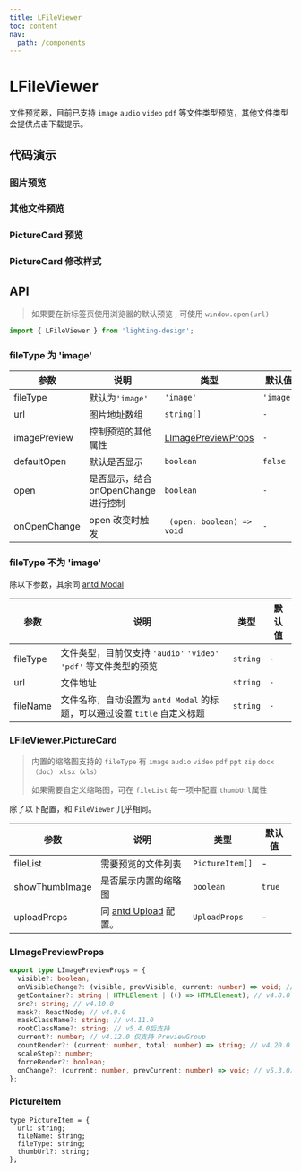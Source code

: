 ```yaml
---
title: LFileViewer
toc: content
nav:
  path: /components
---
```


# LFileViewer

文件预览器，目前已支持 `image` `audio` `video` `pdf` 等文件类型预览，其他文件类型会提供点击下载提示。

## 代码演示

### 图片预览

<code src='./demos/Demo1.tsx'></code>

### 其他文件预览

<code src='./demos/Demo2.tsx'></code>

### PictureCard 预览

<code src='./demos/Demo3.tsx'></code>

### PictureCard 修改样式

<code src='./demos/Demo4.tsx'></code>

## API

> 如果要在新标签页使用浏览器的默认预览 , 可使用 `window.open(url)`

```ts
import { LFileViewer } from 'lighting-design';
```

### fileType 为 'image'

| 参数         | 说明                                 | 类型                                                              | 默认值    |
| ------------ | ------------------------------------ | ----------------------------------------------------------------- | --------- |
| fileType     | 默认为`'image'`                      | `'image'`                                                         | `'image'` |
| url          | 图片地址数组                         | `string[]`                                                        | `-`       |
| imagePreview | 控制预览的其他属性                   | [LImagePreviewProps](/components/file-viewer/#limagepreviewprops) | `-`       |
| defaultOpen  | 默认是否显示                         | `boolean`                                                         | `false`   |
| open         | 是否显示，结合 onOpenChange 进行控制 | `boolean`                                                         | `-`       |
| onOpenChange | open 改变时触发                      | ` (open: boolean) => void`                                        | `-`       |

### fileType 不为 'image'

除以下参数，其余同 [antd Modal](https://ant.design/components/modal-cn#api)

| 参数     | 说明                                                                      | 类型     | 默认值 |
| -------- | ------------------------------------------------------------------------- | -------- | ------ |
| fileType | 文件类型，目前仅支持 `'audio'` `'video'` `'pdf'` 等文件类型的预览         | `string` | `-`    |
| url      | 文件地址                                                                  | `string` | `-`    |
| fileName | 文件名称，自动设置为 `antd Modal` 的标题，可以通过设置 `title` 自定义标题 | `string` | `-`    |

### LFileViewer.PictureCard

> 内置的缩略图支持的 `fileType` 有 `image` `audio` `video` `pdf` `ppt` `zip` `docx（doc）` `xlsx（xls）`
>
> 如果需要自定义缩略图，可在 `fileList` 每一项中配置 `thumbUrl`属性

除了以下配置，和 `FileViewer` 几乎相同。

| 参数           | 说明                                                                 | 类型            | 默认值 |
| -------------- | -------------------------------------------------------------------- | --------------- | ------ |
| fileList       | 需要预览的文件列表                                                   | `PictureItem[]` | -      |
| showThumbImage | 是否展示内置的缩略图                                                 | `boolean`       | `true` |
| uploadProps    | 同 [antd Upload](https://ant.design/components/upload-cn#api) 配置。 | `UploadProps`   | -      |

### LImagePreviewProps

```ts
export type LImagePreviewProps = {
  visible?: boolean;
  onVisibleChange?: (visible, prevVisible, current: number) => void; // current 参数v5.3.0后支持
  getContainer?: string | HTMLElement | (() => HTMLElement); // v4.8.0
  src?: string; // v4.10.0
  mask?: ReactNode; // v4.9.0
  maskClassName?: string; // v4.11.0
  rootClassName?: string; // v5.4.0后支持
  current?: number; // v4.12.0 仅支持 PreviewGroup
  countRender?: (current: number, total: number) => string; // v4.20.0 仅支持 PreviewGroup
  scaleStep?: number;
  forceRender?: boolean;
  onChange?: (current: number, prevCurrent: number) => void; // v5.3.0后支持
};
```

### PictureItem

```
type PictureItem = {
  url: string;
  fileName: string;
  fileType: string;
  thumbUrl?: string;
};
```
